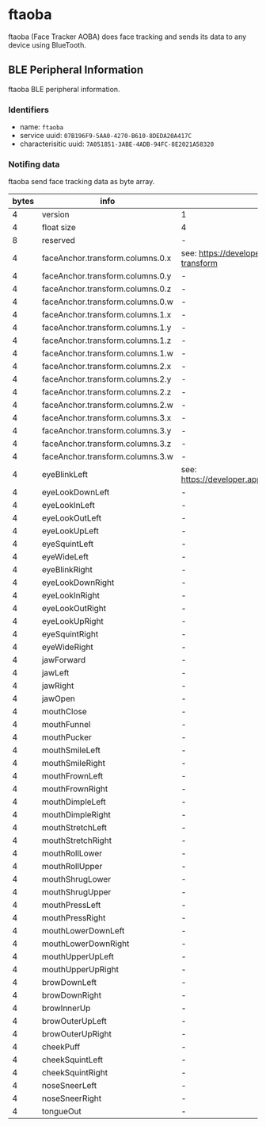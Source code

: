 # ftaoba

ftaoba (Face Tracker AOBA) does face tracking and sends its data to any device using BlueTooth.

## BLE Peripheral Information

ftaoba BLE peripheral information.

### Identifiers

- name: `ftaoba`
- service uuid: `07B196F9-5AA0-4270-B610-8DEDA20A417C`
- characterisitic uuid: `7A051851-3ABE-4ADB-94FC-8E2021A58320`

### Notifing data

ftaoba send face tracking data as byte array.

| bytes | info                             | description                                                                     |
|-------|----------------------------------|---------------------------------------------------------------------------------|
| 4     | version                          | 1                                                                               |
| 4     | float size                       | 4                                                                               |
| 8     | reserved                         | -                                                                               |
| 4     | faceAnchor.transform.columns.0.x | see: https://developer.apple.com/documentation/arkit/aranchor/2867981-transform      |
| 4     | faceAnchor.transform.columns.0.y | -                                                                               |
| 4     | faceAnchor.transform.columns.0.z | -                                                                               |
| 4     | faceAnchor.transform.columns.0.w | -                                                                               |
| 4     | faceAnchor.transform.columns.1.x | -                                                                               |
| 4     | faceAnchor.transform.columns.1.y | -                                                                               |
| 4     | faceAnchor.transform.columns.1.z | -                                                                               |
| 4     | faceAnchor.transform.columns.1.w | -                                                                               |
| 4     | faceAnchor.transform.columns.2.x | -                                                                               |
| 4     | faceAnchor.transform.columns.2.y | -                                                                               |
| 4     | faceAnchor.transform.columns.2.z | -                                                                               |
| 4     | faceAnchor.transform.columns.2.w | -                                                                               |
| 4     | faceAnchor.transform.columns.3.x | -                                                                               |
| 4     | faceAnchor.transform.columns.3.y | -                                                                               |
| 4     | faceAnchor.transform.columns.3.z | -                                                                               |
| 4     | faceAnchor.transform.columns.3.w | -                                                                               |
| 4     | eyeBlinkLeft                     | see: https://developer.apple.com/documentation/arkit/arfaceanchor/blendshapelocation |
| 4     | eyeLookDownLeft                  | -                                                                               |
| 4     | eyeLookInLeft                    | -                                                                               |
| 4     | eyeLookOutLeft                   | -                                                                               |
| 4     | eyeLookUpLeft                    | -                                                                               |
| 4     | eyeSquintLeft                    | -                                                                               |
| 4     | eyeWideLeft                      | -                                                                               |
| 4     | eyeBlinkRight                    | -                                                                               |
| 4     | eyeLookDownRight                 | -                                                                               |
| 4     | eyeLookInRight                   | -                                                                               |
| 4     | eyeLookOutRight                  | -                                                                               |
| 4     | eyeLookUpRight                   | -                                                                               |
| 4     | eyeSquintRight                   | -                                                                               |
| 4     | eyeWideRight                     | -                                                                               |
| 4     | jawForward                       | -                                                                               |
| 4     | jawLeft                          | -                                                                               |
| 4     | jawRight                         | -                                                                               |
| 4     | jawOpen                          | -                                                                               |
| 4     | mouthClose                       | -                                                                               |
| 4     | mouthFunnel                      | -                                                                               |
| 4     | mouthPucker                      | -                                                                               |
| 4     | mouthSmileLeft                   | -                                                                               |
| 4     | mouthSmileRight                  | -                                                                               |
| 4     | mouthFrownLeft                   | -                                                                               |
| 4     | mouthFrownRight                  | -                                                                               |
| 4     | mouthDimpleLeft                  | -                                                                               |
| 4     | mouthDimpleRight                 | -                                                                               |
| 4     | mouthStretchLeft                 | -                                                                               |
| 4     | mouthStretchRight                | -                                                                               |
| 4     | mouthRollLower                   | -                                                                               |
| 4     | mouthRollUpper                   | -                                                                               |
| 4     | mouthShrugLower                  | -                                                                               |
| 4     | mouthShrugUpper                  | -                                                                               |
| 4     | mouthPressLeft                   | -                                                                               |
| 4     | mouthPressRight                  | -                                                                               |
| 4     | mouthLowerDownLeft               | -                                                                               |
| 4     | mouthLowerDownRight              | -                                                                               |
| 4     | mouthUpperUpLeft                 | -                                                                               |
| 4     | mouthUpperUpRight                | -                                                                               |
| 4     | browDownLeft                     | -                                                                               |
| 4     | browDownRight                    | -                                                                               |
| 4     | browInnerUp                      | -                                                                               |
| 4     | browOuterUpLeft                  | -                                                                               |
| 4     | browOuterUpRight                 | -                                                                               |
| 4     | cheekPuff                        | -                                                                               |
| 4     | cheekSquintLeft                  | -                                                                               |
| 4     | cheekSquintRight                 | -                                                                               |
| 4     | noseSneerLeft                    | -                                                                               |
| 4     | noseSneerRight                   | -                                                                               |
| 4     | tongueOut                        | -                                                                               |
